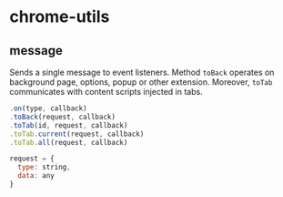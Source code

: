# chrome-utils

## message
Sends a single message to event listeners. Method `toBack` operates on background page, options, popup or other extension. Moreover, `toTab` communicates with content scripts injected in tabs.

```javascript
.on(type, callback)
.toBack(request, callback)
.toTab(id, request, callback)
.toTab.current(request, callback)
.toTab.all(request, callback)
```

```javascript
request = {
  type: string,
  data: any
}
```
